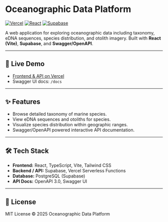# Oceanographic Data Platform

[![Vercel](https://img.shields.io/badge/Deploy-Vercel-blue)](https://vercel.com/) 
[![React](https://img.shields.io/badge/React-18.3.1-blue?logo=react)](https://reactjs.org/) 
[![Supabase](https://img.shields.io/badge/Supabase-1.0-green?logo=supabase)](https://supabase.com/)

A web application for exploring oceanographic data including taxonomy, eDNA sequences, species distribution, and otolith imagery. Built with **React (Vite)**, **Supabase**, and **Swagger/OpenAPI**.

---

## 🚀 Live Demo

- [Frontend & API on Vercel](https://oceanographic-data-platform.vercel.app)  
- Swagger UI docs: `/docs`

---

## ✨ Features

- Browse detailed taxonomy of marine species.  
- View eDNA sequences and otoliths for species.  
- Visualize species distribution within geographic ranges.  
- Swagger/OpenAPI powered interactive API documentation.  

---

## 🛠 Tech Stack

- **Frontend:** React, TypeScript, Vite, Tailwind CSS  
- **Backend / API:** Supabase, Vercel Serverless Functions  
- **Database:** PostgreSQL (Supabase)  
- **API Docs:** OpenAPI 3.0, Swagger UI  

---

## 📄 License

MIT License © 2025 Oceanographic Data Platform